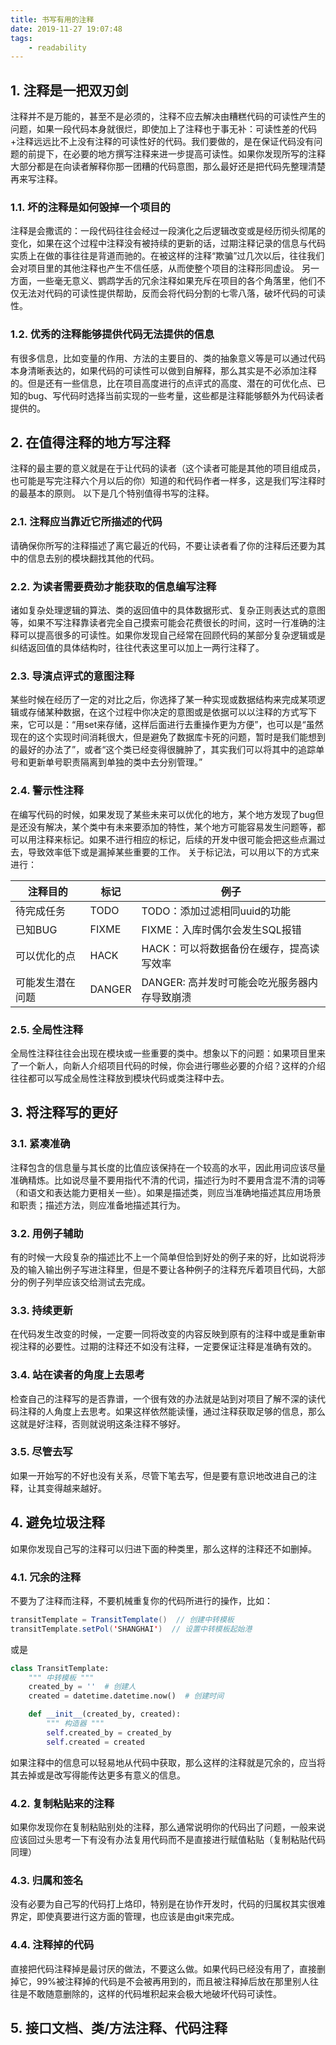 ```yaml
---
title: 书写有用的注释
date: 2019-11-27 19:07:48
tags:
    - readability
---
```


## 1. 注释是一把双刃剑

注释并不是万能的，甚至不是必须的，注释不应去解决由糟糕代码的可读性产生的问题，如果一段代码本身就很烂，即使加上了注释也于事无补：可读性差的代码+注释远远比不上没有注释的可读性好的代码。我们要做的，是在保证代码没有问题的前提下，在必要的地方撰写注释来进一步提高可读性。如果你发现所写的注释大部分都是在向读者解释你那一团糟的代码意图，那么最好还是把代码先整理清楚再来写注释。
<!-- more -->

### 1.1. 坏的注释是如何毁掉一个项目的

注释是会撒谎的：一段代码往往会经过一段演化之后逻辑改变或是经历彻头彻尾的变化，如果在这个过程中注释没有被持续的更新的话，过期注释记录的信息与代码实质上在做的事往往是背道而驰的。在被这样的注释“欺骗”过几次以后，往往我们会对项目里的其他注释也产生不信任感，从而使整个项目的注释形同虚设。
另一方面，一些毫无意义、鹦鹉学舌的冗余注释如果充斥在项目的各个角落里，他们不仅无法对代码的可读性提供帮助，反而会将代码分割的七零八落，破坏代码的可读性。

### 1.2. 优秀的注释能够提供代码无法提供的信息

有很多信息，比如变量的作用、方法的主要目的、类的抽象意义等是可以通过代码本身清晰表达的，如果代码的可读性可以做到自解释，那么其实是不必添加注释的。但是还有一些信息，比在项目高度进行的点评式的高度、潜在的可优化点、已知的bug、写代码时选择当前实现的一些考量，这些都是注释能够额外为代码读者提供的。

## 2. 在值得注释的地方写注释

注释的最主要的意义就是在于让代码的读者（这个读者可能是其他的项目组成员，也可能是写完注释六个月以后的你）知道的和代码作者一样多，这是我们写注释时的最基本的原则。
以下是几个特别值得书写的注释。

### 2.1. 注释应当靠近它所描述的代码

请确保你所写的注释描述了离它最近的代码，不要让读者看了你的注释后还要为其中的信息去别的模块翻找其他的代码。

### 2.2. 为读者需要费劲才能获取的信息编写注释

诸如复杂处理逻辑的算法、类的返回值中的具体数据形式、复杂正则表达式的意图等，如果不写注释靠读者完全自己摸索可能会花费很长的时间，这时一行准确的注释可以提高很多的可读性。如果你发现自己经常在回顾代码的某部分复杂逻辑或是纠结返回值的具体结构时，往往代表这里可以加上一两行注释了。

### 2.3. 导演点评式的意图注释

某些时候在经历了一定的对比之后，你选择了某一种实现或数据结构来完成某项逻辑或存储某种数据，在这个过程中你决定的意图或是依据可以以注释的方式写下来，它可以是：“用set来存储，这样后面进行去重操作更为方便”，也可以是“虽然现在的这个实现时间消耗很大，但是避免了数据库卡死的问题，暂时是我们能想到的最好的办法了”，或者“这个类已经变得很臃肿了，其实我们可以将其中的追踪单号和更新单号职责隔离到单独的类中去分别管理。”

### 2.4. 警示性注释

在编写代码的时候，如果发现了某些未来可以优化的地方，某个地方发现了bug但是还没有解决，某个类中有未来要添加的特性，某个地方可能容易发生问题等，都可以用注释来标记。如果不进行相应的标记，后续的开发中很可能会把这些点漏过去，导致效率低下或是漏掉某些重要的工作。
关于标记法，可以用以下的方式来进行：

| 注释目的 | 标记 | 例子 |
| --- | --- | --- |
| 待完成任务 | TODO | TODO：添加过滤相同uuid的功能 |
| 已知BUG | FIXME | FIXME：入库时偶尔会发生SQL报错 |
| 可以优化的点 | HACK | HACK：可以将数据备份在缓存，提高读写效率 |
| 可能发生潜在问题 | DANGER | DANGER: 高并发时可能会吃光服务器内存导致崩溃 |

### 2.5. 全局性注释

全局性注释往往会出现在模块或一些重要的类中。想象以下的问题：如果项目里来了一个新人，向新人介绍项目代码的时候，你会进行哪些必要的介绍？这样的介绍往往都可以写成全局性注释放到模块代码或类注释中去。

## 3. 将注释写的更好

### 3.1. 紧凑准确

注释包含的信息量与其长度的比值应该保持在一个较高的水平，因此用词应该尽量准确精炼。比如说尽量不要用指代不清的代词，描述行为时不要用含混不清的词等（和语文和表达能力更相关一些）。如果是描述类，则应当准确地描述其应用场景和职责；描述方法，则应准备地描述其行为。

### 3.2. 用例子辅助

有的时候一大段复杂的描述比不上一个简单但恰到好处的例子来的好，比如说将涉及的输入输出例子写进注释里，但是不要让各种例子的注释充斥着项目代码，大部分的例子列举应该交给测试去完成。

### 3.3. 持续更新

在代码发生改变的时候，一定要一同将改变的内容反映到原有的注释中或是重新审视注释的必要性。过期的注释还不如没有注释，一定要保证注释是准确有效的。

### 3.4. 站在读者的角度上去思考

检查自己的注释写的是否靠谱，一个很有效的办法就是站到对项目了解不深的读代码注释的人角度上去思考。如果这样依然能读懂，通过注释获取足够的信息，那么这就是好注释，否则就说明这条注释不够好。

### 3.5. 尽管去写

如果一开始写的不好也没有关系，尽管下笔去写，但是要有意识地改进自己的注释，让其变得越来越好。

## 4. 避免垃圾注释

如果你发现自己写的注释可以归进下面的种类里，那么这样的注释还不如删掉。

### 4.1. 冗余的注释

不要为了注释而注释，不要机械重复你的代码所进行的操作，比如：

```java
transitTemplate = TransitTemplate()  // 创建中转模板
transitTemplate.setPol('SHANGHAI')  // 设置中转模板起始港
```

或是

```python
class TransitTemplate:
    """ 中转模板 """
    created_by = ''  # 创建人
    created = datetime.datetime.now()  # 创建时间 

    def __init__(created_by, created):
        """ 构造器 """
        self.created_by = created_by
        self.created = created

```

如果注释中的信息可以轻易地从代码中获取，那么这样的注释就是冗余的，应当将其去掉或是改写得能传达更多有意义的信息。

### 4.2. 复制粘贴来的注释

如果你发现你在复制粘贴别处的注释，那么通常说明你的代码出了问题，一般来说应该回过头思考一下有没有办法复用代码而不是直接进行赋值粘贴（复制粘贴代码同理）

### 4.3. 归属和签名

没有必要为自己写的代码打上烙印，特别是在协作开发时，代码的归属权其实很难界定，即使真要进行这方面的管理，也应该是由git来完成。

### 4.4. 注释掉的代码

直接把代码注释掉是最讨厌的做法，不要这么做。如果代码已经没有用了，直接删掉它，99%被注释掉的代码是不会被再用到的，而且被注释掉后放在那里别人往往是不敢随意删除的，这样的代码堆积起来会极大地破坏代码可读性。

## 5. 接口文档、类/方法注释、代码注释
